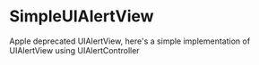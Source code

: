 # SimpleUIAlertView
Apple deprecated UIAlertView, here's a simple implementation of UIAlertView using UIAlertController
